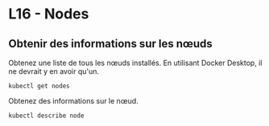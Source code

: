 # L16 - Nodes

## Obtenir des informations sur les nœuds

Obtenez une liste de tous les nœuds installés. En utilisant Docker Desktop, il ne devrait y en avoir qu'un.

    kubectl get nodes

Obtenez des informations sur le nœud.

    kubectl describe node
